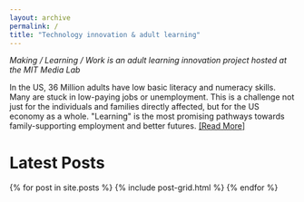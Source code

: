 ```yaml
---
layout: archive
permalink: /
title: "Technology innovation & adult learning"
---
```


_Making / Learning / Work is an adult learning innovation project hosted at the MIT Media Lab_

In the US, 36 Million adults have low basic literacy and numeracy skills. Many are stuck in low-paying jobs or unemployment. This is a challenge not just for the individuals and families directly affected, but for the US economy as a whole. "Learning" is the most promising pathways towards family-supporting employment and better futures. [[Read More]]({{site.baseurl}}/about.html)

# Latest Posts

<div class="tiles">
{% for post in site.posts %}
	{% include post-grid.html %}
{% endfor %}
</div><!-- /.tiles -->